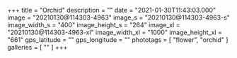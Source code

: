 +++
title = "Orchid"
description = ""
date = "2021-01-30T11:43:03.000"
image = "20210130@114303-4963"
image_s = "20210130@114303-4963-s"
image_width_s = "400"
image_height_s = "264"
image_xl = "20210130@114303-4963-xl"
image_width_xl = "1000"
image_height_xl = "661"
gps_latitude = ""
gps_longitude = ""
phototags = [ "flower", "orchid" ]
galleries = [ "" ]
+++
